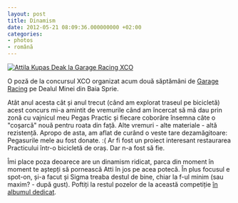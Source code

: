 ```yaml
---
layout: post
title: Dinamism
date: 2012-05-21 08:09:36.000000000 +02:00
categories:
- photos
- română
---
```

[![Attila Kupas Deak la Garage Racing XCO](https://content.rusiczki.net/2012/05/attila-kupas-deak-garage-racing-xco-693x460.jpg "Attila Kupas Deak la Garage Racing XCO")](https://photos.rusiczki.net/photos/7156995332 "Attila Kupas Deak")

O poză de la concursul XCO organizat acum două săptămâni de <a href="http://www.garageracing.ro">Garage Racing</a> pe Dealul Minei din Baia Sprie.

Atât anul acesta cât și anul trecut (când am explorat traseul pe bicicletă) acest concurs mi-a amintit de vremurile când am încercat să mă dau prin zonă cu vajnicul meu Pegas Practic și fiecare coborâre însemna câte o "coșarcă" nouă pentru roata din față. Alte vremuri - alte materiale - altă rezistență. Apropo de asta, am aflat de curând o veste tare dezamăgitoare: Pegasurile mele au fost donate. :( Ar fi fost un proiect interesant restaurarea Practicului într-o bicicletă de oraș. Dar n-a fost să fie.

Îmi place poza deoarece are un dinamism ridicat, parca din moment în moment te aștepți să pornească Atti în jos pe acea potecă. În plus focusul e spot-on, și-a facut și Sigma treaba destul de bine, chiar la f-ul minim (sau maxim? - după gust). Poftiți la restul pozelor de la această competiție [în albumul dedicat](https://photos.rusiczki.net/albums/72157629630687042).
